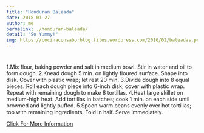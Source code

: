 ```yaml
---
title: "Honduran Baleada"
date: 2018-01-27
author: me
permalink: ./honduran-baleada/
detail: "So Yummy!"
img: https://cocinaconsaborblog.files.wordpress.com/2016/02/baleadas.png?w=413&h=245_
---
```




# <Honduran Baleada>


## <Recipe>
1.Mix flour, baking powder and salt in medium bowl. Stir in water and oil to form dough.
2.Knead dough 5 min. on lightly floured surface. Shape into disk. Cover with plastic wrap; let rest 20 min.
3.Divide dough into 8 equal pieces. Roll each dough piece into 6-inch disk; cover with plastic wrap. Repeat with remaining dough to make 8 tortillas.
4.Heat large skillet on medium-high heat. Add tortillas in batches; cook 1 min. on each side until browned and lightly puffed.
5.Spoon warm beans evenly over hot tortillas; top with remaining ingredients. Fold in half. Serve immediately. 

<a href="http://www.kraftrecipes.com/recipes/baleadas-137335.aspx">Click For More Information</a>
